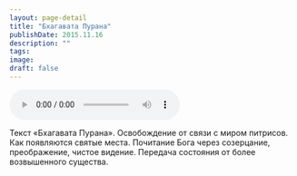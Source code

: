 ```yaml
---
layout: page-detail
title: "Бхагавата Пурана"
publishDate: 2015.11.16
description: ""
tags:
image:
draft: false
---
```


<audio title="2015.11.16 - Бхагавата Пурана.mp3" src="/upload/iblock/0fb/0fb224c866252421346fc978fdfaedbf.mp3" controls=""></audio>

 Текст «Бхагавата Пурана». Освобождение от связи с миром питрисов. Как появляются святые места. Почитание Бога через созерцание, преображение, чистое видение. Передача состояния от более возвышенного существа. 

  

